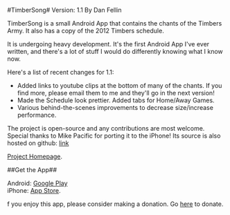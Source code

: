 #TimberSong#
Version: 1.1
By Dan Fellin

TimberSong is a small Android App that contains the chants of the Timbers Army. It also has a copy of the 2012 Timbers schedule.

It is undergoing heavy development. It's the first Android App I've ever written, and there's a lot of stuff I would do differently knowing what I know now.

Here's a list of recent changes for 1.1:

+ Added links to youtube clips at the bottom of many of the chants. If you find more, please email them to me and they'll go in the next version!
+ Made the Schedule look prettier. Added tabs for Home/Away Games.
+ Various behind-the-scenes improvements to decrease size/increase performance.

The project is open-source and any contributions are most welcome. Special thanks to Mike Pacific for porting it to the iPhone! Its source is also hosted on github: [link](https://github.com/mpacific/timbersong)

[Project Homepage](http://www.highwaterlabs.com/apps/timbersong.html).

##Get the App##

Android: [Google Play](https://play.google.com/store/apps/details?id=com.fellin.timbersong) <br /> iPhone: [App Store](http://itunes.apple.com/us/app/timbersong/id534962234).

f you enjoy this app, please consider making a donation. Go [here](http://highwaterlabs.com/donate.html) to donate.
